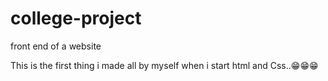 # college-project
front end of a website

This is the first thing i made all by myself when i start html and Css..😁😁😁
